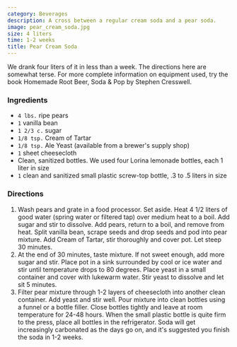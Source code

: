 ```yaml
---
category: Beverages
description: A cross between a regular cream soda and a pear soda.
image: pear_cream_soda.jpg
size: 4 liters
time: 1-2 weeks
title: Pear Cream Soda
---
```


We drank four liters of it in less than a week. The directions here are somewhat terse. For more complete information on equipment used, try the book Homemade Root Beer, Soda & Pop by Stephen Cresswell.

### Ingredients

* `4 lbs.` ripe pears
* `1` vanilla bean
* `1 2/3 c.` sugar
* `1/8 tsp.` Cream of Tartar
* `1/8 tsp.` Ale Yeast (available from a brewer's supply shop)
* `1` sheet cheesecloth
* Clean, sanitized bottles. We used four Lorina lemonade bottles, each 1 liter in size
* `1` clean and sanitized small plastic screw-top bottle, .3 to .5 liters in size

### Directions

1. Wash pears and grate in a food processor. Set aside. Heat 4 1/2 liters of good water (spring water or filtered tap) over medium heat to a boil. Add sugar and stir to dissolve. Add pears, return to a boil, and remove from heat. Split vanilla bean, scrape seeds and drop seeds and pod into pear mixture. Add Cream of Tartar, stir thoroughly and cover pot. Let steep 30 minutes.
2. At the end of 30 minutes, taste mixture. If not sweet enough, add more sugar and stir. Place pot in a sink surrounded by cool or ice water and stir until temperature drops to 80 degrees. Place yeast in a small container and cover with lukewarm water. Stir yeast to dissolve and let sit 5 minutes.
3. Filter pear mixture through 1-2 layers of cheesecloth into another clean container. Add yeast and stir well. Pour mixture into clean bottles using a funnel or a bottle filler. Close bottles tightly and leave at room temperature for 24-48 hours. When the small plastic bottle is quite firm to the press, place all bottles in the refrigerator. Soda will get increasingly carbonated as the days go on, and it's suggested you finish the soda in 1-2 weeks.